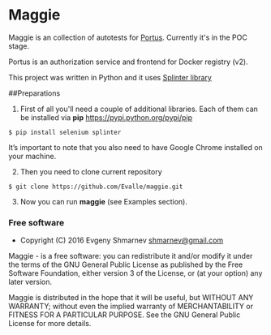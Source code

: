 # Maggie
Maggie is an collection of autotests for [Portus](http://port.us.org/). Currently it's in the POC stage. 

Portus is an authorization service and frontend for Docker registry (v2).

This project was written in Python and it uses [Splinter library](https://splinter.readthedocs.io/en/latest/)

##Preparations

1) First of all you'll need a couple of additional libraries. Each of them can be installed via **pip** https://pypi.python.org/pypi/pip

```
$ pip install selenium splinter
```
It’s important to note that you also need to have Google Chrome installed on your machine.

2) Then you need to clone current repository 
``` 
$ git clone https://github.com/Evalle/maggie.git
```

3) Now you can run **maggie** (see Examples section).


### Free software

- Copyright (C) 2016 Evgeny Shmarnev shmarnev@gmail.com

Maggie - is a free software: you can redistribute it and/or modify it under the terms of the GNU General Public License as published by the Free Software Foundation, either version 3 of the License, or (at your option) any later version.

Maggie is distributed in the hope that it will be useful, but WITHOUT ANY WARRANTY; without even the implied warranty of MERCHANTABILITY or FITNESS FOR A PARTICULAR PURPOSE. See the GNU General Public License for more details.
